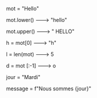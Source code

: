 
mot = "Hello"

mot.lower() ---> "hello"

mot.upper() ---> " HELLO"

h = mot[0] ---> "h"

l = len(mot) ---> 5

d = mot [:-1]  ---> o


jour = "Mardi"

message = f"Nous sommes {jour}"